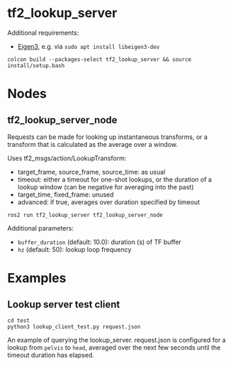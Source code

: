 # tf2_lookup_server

Additional requirements:
- [Eigen3](https://eigen.tuxfamily.org), e.g. via ```sudo apt install libeigen3-dev```

```
colcon build --packages-select tf2_lookup_server && source install/setup.bash
```

# Nodes
## tf2_lookup_server_node
Requests can be made for looking up instantaneous transforms, or a transform that is calculated as the average over a window.

Uses tf2_msgs/action/LookupTransform:
- target_frame, source_frame, source_time: as usual
- timeout: either a timeout for one-shot lookups, or the duration of a lookup window (can be negative for averaging into the past)
- target_time, fixed_frame: unused
- advanced: if true, averages over duration specified by timeout

```
ros2 run tf2_lookup_server tf2_lookup_server_node
```
Additional parameters:

- ```buffer_duration``` (default: 10.0): duration (s) of TF buffer
- ```hz``` (default: 50): lookup loop frequency

# Examples
## Lookup server test client
```
cd test
python3 lookup_client_test.py request.json
```
An example of querying the lookup_server. request.json is configured for a lookup from ```pelvis``` to ```head```, averaged over the next few seconds until the timeout duration has elapsed.